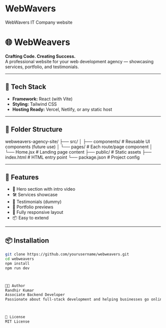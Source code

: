 # WebWavers
WebWavers IT Company website

# 🌐 WebWeavers

**Crafting Code. Creating Success.**  
A professional website for your web development agency — showcasing services, portfolio, and testimonials.

---

## 🚀 Tech Stack

- **Framework:** React (with Vite)
- **Styling:** Tailwind CSS
- **Hosting Ready:** Vercel, Netlify, or any static host

---

## 📁 Folder Structure

webweavers-agency-site/
├── src/
│ ├── components/ # Reusable UI components (future use)
│ └── pages/ # Each route/page component
│ └── Home.jsx # Landing page content
├── public/ # Static assets
├── index.html # HTML entry point
└── package.json # Project config



---

## 🧩 Features

- 🎥 Hero section with intro video
- 🛠️ Services showcase
- 🌟 Testimonials (dummy)
- 💼 Portfolio previews
- 📱 Fully responsive layout
- 📦 Easy to extend

---

## 📦 Installation

```bash
git clone https://github.com/yourusername/webweavers.git
cd webweavers
npm install
npm run dev



👨‍💻 Author
Randhir Kumar
Associate Backend Developer
Passionate about full-stack development and helping businesses go online.



📄 License
MIT License


